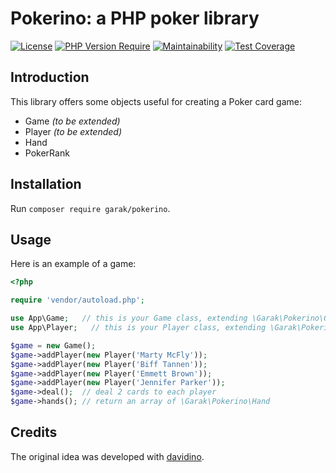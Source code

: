 # Pokerino: a PHP poker library

[![License](http://poser.pugx.org/garak/pokerino/license)](https://packagist.org/packages/garak/pokerino) 
[![PHP Version Require](http://poser.pugx.org/garak/pokerino/require/php)](https://packagist.org/packages/garak/pokerino)
[![Maintainability](https://api.codeclimate.com/v1/badges/42795bd10fe0986138b5/maintainability)](https://codeclimate.com/github/garak/pokerino/maintainability)
[![Test Coverage](https://api.codeclimate.com/v1/badges/42795bd10fe0986138b5/test_coverage)](https://codeclimate.com/github/garak/pokerino/test_coverage)

## Introduction

This library offers some objects useful for creating a Poker card game:

* Game _(to be extended)_
* Player _(to be extended)_
* Hand
* PokerRank

## Installation

Run `composer require garak/pokerino`.

## Usage

Here is an example of a game:

```php
<?php

require 'vendor/autoload.php';

use App\Game;   // this is your Game class, extending \Garak\Pokerino\Game
use App\Player;   // this is your Player class, extending \Garak\Pokerino\Player

$game = new Game();
$game->addPlayer(new Player('Marty McFly'));
$game->addPlayer(new Player('Biff Tannen'));
$game->addPlayer(new Player('Emmett Brown'));
$game->addPlayer(new Player('Jennifer Parker'));
$game->deal();  // deal 2 cards to each player
$game->hands(); // return an array of \Garak\Pokerino\Hand
```

## Credits

The original idea was developed with [davidino](https://github.com/davidino).
